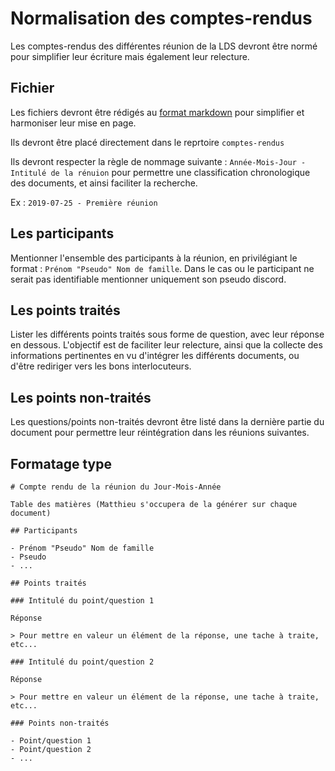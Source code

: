 # Normalisation des comptes-rendus

Les comptes-rendus des différentes réunion de la LDS devront être normé pour simplifier leur écriture mais également leur relecture.

## Fichier

Les fichiers devront être rédigés au [format markdown](https://guides.github.com/features/mastering-markdown/) pour simplifier et harmoniser leur mise en page.

Ils devront être placé directement dans le reprtoire `comptes-rendus`

Ils devront respecter la règle de nommage suivante : `Année-Mois-Jour - Intitulé de la rénuion` pour permettre une classification chronologique des documents, et ainsi faciliter la recherche.

Ex : `2019-07-25 - Première réunion`

## Les participants

Mentionner l'ensemble des participants à la réunion, en privilégiant le format : `Prénom "Pseudo" Nom de famille`. Dans le cas ou le participant ne serait pas identifiable mentionner uniquement son pseudo discord.

## Les points traités

Lister les différents points traités sous forme de question, avec leur réponse en dessous. L'objectif est de faciliter leur relecture, ainsi que la collecte des informations pertinentes en vu d'intégrer les différents documents, ou d'être rediriger vers les bons interlocuteurs.

## Les points non-traités

Les questions/points non-traités devront être listé dans la dernière partie du document pour permettre leur réintégration dans les réunions suivantes.

## Formatage type

```
# Compte rendu de la réunion du Jour-Mois-Année

Table des matières (Matthieu s'occupera de la générer sur chaque document)

## Participants

- Prénom "Pseudo" Nom de famille
- Pseudo
- ...

## Points traités

### Intitulé du point/question 1

Réponse

> Pour mettre en valeur un élément de la réponse, une tache à traite, etc...

### Intitulé du point/question 2

Réponse

> Pour mettre en valeur un élément de la réponse, une tache à traite, etc...

### Points non-traités

- Point/question 1
- Point/question 2
- ...
```